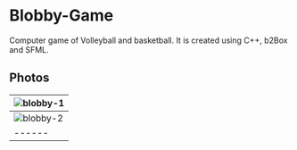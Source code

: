 # Blobby-Game
Computer game of Volleyball and basketball. It is created using C++, b2Box and SFML.

## Photos
| ![blobby-1](https://user-images.githubusercontent.com/43954783/98138875-d838f700-1ec3-11eb-9665-54fd6759b308.JPG) |
| ------ |
| ![blobby-2](https://user-images.githubusercontent.com/43954783/98138944-eb4bc700-1ec3-11eb-9dbd-58d8a1767b44.JPG) |
| ------ |

